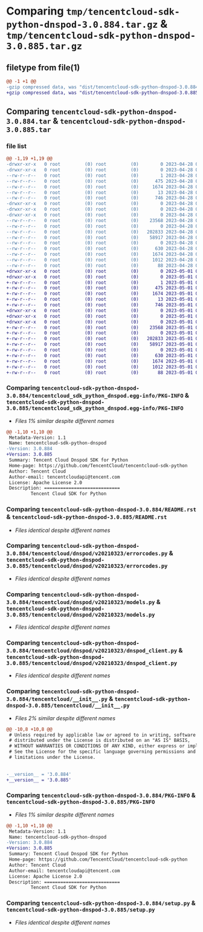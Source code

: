 # Comparing `tmp/tencentcloud-sdk-python-dnspod-3.0.884.tar.gz` & `tmp/tencentcloud-sdk-python-dnspod-3.0.885.tar.gz`

## filetype from file(1)

```diff
@@ -1 +1 @@
-gzip compressed data, was "dist/tencentcloud-sdk-python-dnspod-3.0.884.tar", last modified: Fri Apr 28 02:14:44 2023, max compression
+gzip compressed data, was "dist/tencentcloud-sdk-python-dnspod-3.0.885.tar", last modified: Mon May  1 00:35:19 2023, max compression
```

## Comparing `tencentcloud-sdk-python-dnspod-3.0.884.tar` & `tencentcloud-sdk-python-dnspod-3.0.885.tar`

### file list

```diff
@@ -1,19 +1,19 @@
-drwxr-xr-x   0 root         (0) root         (0)        0 2023-04-28 02:14:44.000000 tencentcloud-sdk-python-dnspod-3.0.884/
-drwxr-xr-x   0 root         (0) root         (0)        0 2023-04-28 02:14:44.000000 tencentcloud-sdk-python-dnspod-3.0.884/tencentcloud_sdk_python_dnspod.egg-info/
--rw-r--r--   0 root         (0) root         (0)        1 2023-04-28 02:14:44.000000 tencentcloud-sdk-python-dnspod-3.0.884/tencentcloud_sdk_python_dnspod.egg-info/dependency_links.txt
--rw-r--r--   0 root         (0) root         (0)      475 2023-04-28 02:14:44.000000 tencentcloud-sdk-python-dnspod-3.0.884/tencentcloud_sdk_python_dnspod.egg-info/SOURCES.txt
--rw-r--r--   0 root         (0) root         (0)     1674 2023-04-28 02:14:44.000000 tencentcloud-sdk-python-dnspod-3.0.884/tencentcloud_sdk_python_dnspod.egg-info/PKG-INFO
--rw-r--r--   0 root         (0) root         (0)       13 2023-04-28 02:14:44.000000 tencentcloud-sdk-python-dnspod-3.0.884/tencentcloud_sdk_python_dnspod.egg-info/top_level.txt
--rw-r--r--   0 root         (0) root         (0)      746 2023-04-28 02:14:44.000000 tencentcloud-sdk-python-dnspod-3.0.884/README.rst
-drwxr-xr-x   0 root         (0) root         (0)        0 2023-04-28 02:14:44.000000 tencentcloud-sdk-python-dnspod-3.0.884/tencentcloud/
-drwxr-xr-x   0 root         (0) root         (0)        0 2023-04-28 02:14:44.000000 tencentcloud-sdk-python-dnspod-3.0.884/tencentcloud/dnspod/
-drwxr-xr-x   0 root         (0) root         (0)        0 2023-04-28 02:14:44.000000 tencentcloud-sdk-python-dnspod-3.0.884/tencentcloud/dnspod/v20210323/
--rw-r--r--   0 root         (0) root         (0)    23568 2023-04-28 02:14:44.000000 tencentcloud-sdk-python-dnspod-3.0.884/tencentcloud/dnspod/v20210323/errorcodes.py
--rw-r--r--   0 root         (0) root         (0)        0 2023-04-28 02:14:44.000000 tencentcloud-sdk-python-dnspod-3.0.884/tencentcloud/dnspod/v20210323/__init__.py
--rw-r--r--   0 root         (0) root         (0)   202833 2023-04-28 02:14:44.000000 tencentcloud-sdk-python-dnspod-3.0.884/tencentcloud/dnspod/v20210323/models.py
--rw-r--r--   0 root         (0) root         (0)    58917 2023-04-28 02:14:44.000000 tencentcloud-sdk-python-dnspod-3.0.884/tencentcloud/dnspod/v20210323/dnspod_client.py
--rw-r--r--   0 root         (0) root         (0)        0 2023-04-28 02:14:44.000000 tencentcloud-sdk-python-dnspod-3.0.884/tencentcloud/dnspod/__init__.py
--rw-r--r--   0 root         (0) root         (0)      630 2023-04-28 02:14:44.000000 tencentcloud-sdk-python-dnspod-3.0.884/tencentcloud/__init__.py
--rw-r--r--   0 root         (0) root         (0)     1674 2023-04-28 02:14:44.000000 tencentcloud-sdk-python-dnspod-3.0.884/PKG-INFO
--rw-r--r--   0 root         (0) root         (0)     1012 2023-04-28 02:14:44.000000 tencentcloud-sdk-python-dnspod-3.0.884/setup.py
--rw-r--r--   0 root         (0) root         (0)       88 2023-04-28 02:14:44.000000 tencentcloud-sdk-python-dnspod-3.0.884/setup.cfg
+drwxr-xr-x   0 root         (0) root         (0)        0 2023-05-01 00:35:19.000000 tencentcloud-sdk-python-dnspod-3.0.885/
+drwxr-xr-x   0 root         (0) root         (0)        0 2023-05-01 00:35:19.000000 tencentcloud-sdk-python-dnspod-3.0.885/tencentcloud_sdk_python_dnspod.egg-info/
+-rw-r--r--   0 root         (0) root         (0)        1 2023-05-01 00:35:19.000000 tencentcloud-sdk-python-dnspod-3.0.885/tencentcloud_sdk_python_dnspod.egg-info/dependency_links.txt
+-rw-r--r--   0 root         (0) root         (0)      475 2023-05-01 00:35:19.000000 tencentcloud-sdk-python-dnspod-3.0.885/tencentcloud_sdk_python_dnspod.egg-info/SOURCES.txt
+-rw-r--r--   0 root         (0) root         (0)     1674 2023-05-01 00:35:19.000000 tencentcloud-sdk-python-dnspod-3.0.885/tencentcloud_sdk_python_dnspod.egg-info/PKG-INFO
+-rw-r--r--   0 root         (0) root         (0)       13 2023-05-01 00:35:19.000000 tencentcloud-sdk-python-dnspod-3.0.885/tencentcloud_sdk_python_dnspod.egg-info/top_level.txt
+-rw-r--r--   0 root         (0) root         (0)      746 2023-05-01 00:35:19.000000 tencentcloud-sdk-python-dnspod-3.0.885/README.rst
+drwxr-xr-x   0 root         (0) root         (0)        0 2023-05-01 00:35:19.000000 tencentcloud-sdk-python-dnspod-3.0.885/tencentcloud/
+drwxr-xr-x   0 root         (0) root         (0)        0 2023-05-01 00:35:19.000000 tencentcloud-sdk-python-dnspod-3.0.885/tencentcloud/dnspod/
+drwxr-xr-x   0 root         (0) root         (0)        0 2023-05-01 00:35:19.000000 tencentcloud-sdk-python-dnspod-3.0.885/tencentcloud/dnspod/v20210323/
+-rw-r--r--   0 root         (0) root         (0)    23568 2023-05-01 00:35:19.000000 tencentcloud-sdk-python-dnspod-3.0.885/tencentcloud/dnspod/v20210323/errorcodes.py
+-rw-r--r--   0 root         (0) root         (0)        0 2023-05-01 00:35:19.000000 tencentcloud-sdk-python-dnspod-3.0.885/tencentcloud/dnspod/v20210323/__init__.py
+-rw-r--r--   0 root         (0) root         (0)   202833 2023-05-01 00:35:19.000000 tencentcloud-sdk-python-dnspod-3.0.885/tencentcloud/dnspod/v20210323/models.py
+-rw-r--r--   0 root         (0) root         (0)    58917 2023-05-01 00:35:19.000000 tencentcloud-sdk-python-dnspod-3.0.885/tencentcloud/dnspod/v20210323/dnspod_client.py
+-rw-r--r--   0 root         (0) root         (0)        0 2023-05-01 00:35:19.000000 tencentcloud-sdk-python-dnspod-3.0.885/tencentcloud/dnspod/__init__.py
+-rw-r--r--   0 root         (0) root         (0)      630 2023-05-01 00:35:19.000000 tencentcloud-sdk-python-dnspod-3.0.885/tencentcloud/__init__.py
+-rw-r--r--   0 root         (0) root         (0)     1674 2023-05-01 00:35:19.000000 tencentcloud-sdk-python-dnspod-3.0.885/PKG-INFO
+-rw-r--r--   0 root         (0) root         (0)     1012 2023-05-01 00:35:19.000000 tencentcloud-sdk-python-dnspod-3.0.885/setup.py
+-rw-r--r--   0 root         (0) root         (0)       88 2023-05-01 00:35:19.000000 tencentcloud-sdk-python-dnspod-3.0.885/setup.cfg
```

### Comparing `tencentcloud-sdk-python-dnspod-3.0.884/tencentcloud_sdk_python_dnspod.egg-info/PKG-INFO` & `tencentcloud-sdk-python-dnspod-3.0.885/tencentcloud_sdk_python_dnspod.egg-info/PKG-INFO`

 * *Files 1% similar despite different names*

```diff
@@ -1,10 +1,10 @@
 Metadata-Version: 1.1
 Name: tencentcloud-sdk-python-dnspod
-Version: 3.0.884
+Version: 3.0.885
 Summary: Tencent Cloud Dnspod SDK for Python
 Home-page: https://github.com/TencentCloud/tencentcloud-sdk-python
 Author: Tencent Cloud
 Author-email: tencentcloudapi@tencent.com
 License: Apache License 2.0
 Description: ============================
         Tencent Cloud SDK for Python
```

### Comparing `tencentcloud-sdk-python-dnspod-3.0.884/README.rst` & `tencentcloud-sdk-python-dnspod-3.0.885/README.rst`

 * *Files identical despite different names*

### Comparing `tencentcloud-sdk-python-dnspod-3.0.884/tencentcloud/dnspod/v20210323/errorcodes.py` & `tencentcloud-sdk-python-dnspod-3.0.885/tencentcloud/dnspod/v20210323/errorcodes.py`

 * *Files identical despite different names*

### Comparing `tencentcloud-sdk-python-dnspod-3.0.884/tencentcloud/dnspod/v20210323/models.py` & `tencentcloud-sdk-python-dnspod-3.0.885/tencentcloud/dnspod/v20210323/models.py`

 * *Files identical despite different names*

### Comparing `tencentcloud-sdk-python-dnspod-3.0.884/tencentcloud/dnspod/v20210323/dnspod_client.py` & `tencentcloud-sdk-python-dnspod-3.0.885/tencentcloud/dnspod/v20210323/dnspod_client.py`

 * *Files identical despite different names*

### Comparing `tencentcloud-sdk-python-dnspod-3.0.884/tencentcloud/__init__.py` & `tencentcloud-sdk-python-dnspod-3.0.885/tencentcloud/__init__.py`

 * *Files 2% similar despite different names*

```diff
@@ -10,8 +10,8 @@
 # Unless required by applicable law or agreed to in writing, software
 # distributed under the License is distributed on an "AS IS" BASIS,
 # WITHOUT WARRANTIES OR CONDITIONS OF ANY KIND, either express or implied.
 # See the License for the specific language governing permissions and
 # limitations under the License.
 
 
-__version__ = '3.0.884'
+__version__ = '3.0.885'
```

### Comparing `tencentcloud-sdk-python-dnspod-3.0.884/PKG-INFO` & `tencentcloud-sdk-python-dnspod-3.0.885/PKG-INFO`

 * *Files 1% similar despite different names*

```diff
@@ -1,10 +1,10 @@
 Metadata-Version: 1.1
 Name: tencentcloud-sdk-python-dnspod
-Version: 3.0.884
+Version: 3.0.885
 Summary: Tencent Cloud Dnspod SDK for Python
 Home-page: https://github.com/TencentCloud/tencentcloud-sdk-python
 Author: Tencent Cloud
 Author-email: tencentcloudapi@tencent.com
 License: Apache License 2.0
 Description: ============================
         Tencent Cloud SDK for Python
```

### Comparing `tencentcloud-sdk-python-dnspod-3.0.884/setup.py` & `tencentcloud-sdk-python-dnspod-3.0.885/setup.py`

 * *Files identical despite different names*

